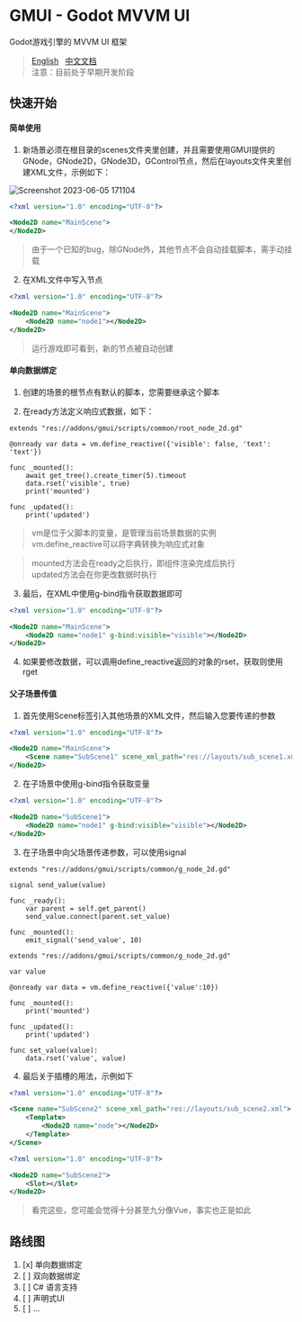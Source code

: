 # GMUI - Godot MVVM UI
Godot游戏引擎的 MVVM UI 框架
> [English](https://github.com/JustDooooIt/GMUI)&nbsp;&nbsp;&nbsp;[中文文档](https://github.com/JustDooooIt/GMUI/blob/master/README.ZH.md)  
> 注意：目前处于早期开发阶段  

## 快速开始

#### 简单使用

1. 新场景必须在根目录的scenes文件夹里创建，并且需要使用GMUI提供的GNode，GNode2D，GNode3D，GControl节点，然后在layouts文件夹里创建XML文件，示例如下：

![Screenshot 2023-06-05 171104](https://github.com/JustDooooIt/GoVM/assets/43512399/758ec2c1-eb21-4cd1-9daf-26e54bf3c191)  

```xml
<?xml version="1.0" encoding="UTF-8"?>

<Node2D name="MainScene">
</Node2D>
```

> 由于一个已知的bug，除GNode外，其他节点不会自动挂载脚本，需手动挂载  

2. 在XML文件中写入节点  

```xml
<?xml version="1.0" encoding="UTF-8"?>

<Node2D name="MainScene">
    <Node2D name="node1"></Node2D>
</Node2D>
```  

> 运行游戏即可看到，新的节点被自动创建

#### 单向数据绑定

1. 创建的场景的根节点有默认的脚本，您需要继承这个脚本

2. 在ready方法定义响应式数据，如下：

```gdscript
extends "res://addons/gmui/scripts/common/root_node_2d.gd"

@onready var data = vm.define_reactive({'visible': false, 'text': 'text'})
    
func _mounted():
    await get_tree().create_timer(5).timeout
    data.rset('visible', true)
    print('mounted')

func _updated():
    print('updated')
```  

> vm是位于父脚本的变量，是管理当前场景数据的实例  
> vm.define_reactive可以将字典转换为响应式对象  

> mounted方法会在ready之后执行，即组件渲染完成后执行  
> updated方法会在你更改数据时执行    

3. 最后，在XML中使用g-bind指令获取数据即可  

```xml
<?xml version="1.0" encoding="UTF-8"?>

<Node2D name="MainScene">
    <Node2D name="node1" g-bind:visible="visible"></Node2D>
</Node2D>
```  

4. 如果要修改数据，可以调用define_reactive返回的对象的rset，获取则使用rget  

#### 父子场景传值  

1. 首先使用Scene标签引入其他场景的XML文件，然后输入您要传递的参数  

```xml
<?xml version="1.0" encoding="UTF-8"?>

<Node2D name="MainScene">
    <Scene name="SubScene1" scene_xml_path="res://layouts/sub_scene1.xml" visible="true"></Scene>
</Node2D>
```  

2. 在子场景中使用g-bind指令获取变量  

```xml
<?xml version="1.0" encoding="UTF-8"?>

<Node2D name="SubScene1">
    <Node2D name="node1" g-bind:visible="visible"></Node2D>
</Node2D>
```  

3. 在子场景中向父场景传递参数，可以使用signal  

```gdscript
extends "res://addons/gmui/scripts/common/g_node_2d.gd"

signal send_value(value)

func _ready():
    var parent = self.get_parent()
    send_value.connect(parent.set_value)
    
func _mounted():
    emit_signal('send_value', 10)
```  

```gdscript   
extends "res://addons/gmui/scripts/common/g_node_2d.gd"

var value

@onready var data = vm.define_reactive({'value':10})

func _mounted():
    print('mounted')

func _updated():
    print('updated')

func set_value(value):
    data.rset('value', value)
```   

4. 最后关于插槽的用法，示例如下    

```xml
<?xml version="1.0" encoding="UTF-8"?>

<Scene name="SubScene2" scene_xml_path="res://layouts/sub_scene2.xml">
    <Template>
        <Node2D name="node"></Node2D>
    </Template>
</Scene>
```  

```xml
<?xml version="1.0" encoding="UTF-8"?>

<Node2D name="SubScene2">
    <Slot></Slot>
</Node2D>
```  

> 看完这些，您可能会觉得十分甚至九分像Vue，事实也正是如此

## 路线图
1. [x] 单向数据绑定  
2. [ ] 双向数据绑定  
3. [ ] C# 语言支持  
4. [ ] 声明式UI  
5. [ ] ...  
